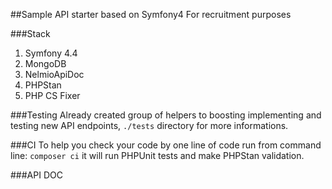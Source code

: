##Sample API starter based on Symfony4
For recruitment purposes

###Stack
1. Symfony 4.4
2. MongoDB
3. NelmioApiDoc
4. PHPStan
5. PHP CS Fixer

###Testing
Already created group of helpers to boosting implementing and testing new API endpoints, 
`./tests` directory for more informations.

###CI
To help you check your code by one line of code run from command line:
`composer ci` it will run PHPUnit tests and make PHPStan validation.

###API DOC
